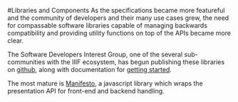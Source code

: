 #Libraries and Components
As the specifications became more featureful and the community of developers and their many use cases grew, the need for compassable software libraries capable of managing backwards compatibility and providing utility functions on top of the APIs became more clear.

The Software Developers Interest Group, one of the several sub-communities with the IIIF ecosystem, has begun publishing these libraries on [github](https://github.com/viewdir), along with documentation for [getting started](https://viewdir.github.io/).

The most mature is [Manifesto](https://github.com/viewdir/manifesto), a javascript library which wraps the presentation API for front-end and backend handling.